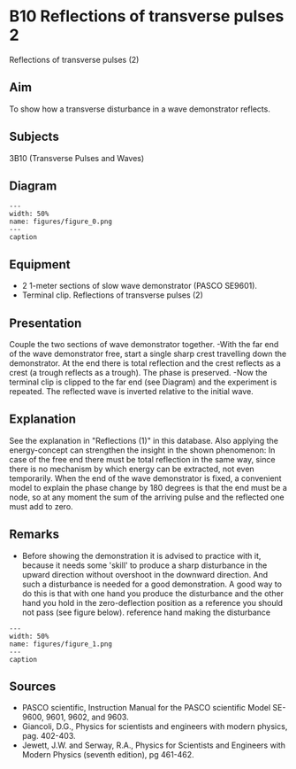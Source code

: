 # B10 Reflections of transverse pulses  2  
 Reflections of transverse pulses (2)    
  
## Aim   
 To show how a transverse disturbance in a wave demonstrator reflects.    
  
## Subjects   
 3B10 (Transverse Pulses and Waves)   
  
## Diagram   
   
```{figure} figures/figure_0.png  
---  
width: 50%  
name: figures/figure_0.png  
---  
caption  
``` 
     
  
## Equipment   
 
 *  2 1-meter sections of slow wave demonstrator (PASCO SE9601). 
 *  Terminal clip. Reflections of transverse pulses (2)
    
  
## Presentation   
 Couple the two sections of wave demonstrator together. -With the far end of the wave demonstrator free, start a single sharp crest travelling down the demonstrator. At the end there is total reflection and the crest reflects as a crest (a trough reflects as a trough). The phase is preserved. -Now the terminal clip is clipped to the far end (see Diagram) and the experiment is repeated. The reflected wave is inverted relative to the initial wave.    
  
## Explanation   
 See the explanation in "Reflections (1)" in this database. Also applying the energy-concept can strengthen the insight in the shown phenomenon: In case of the free end there must be total reflection in the same way, since there is no mechanism by which energy can be extracted, not even temporarily. When the end of the wave demonstrator is fixed, a convenient model to explain the phase change by 180 degrees is that the end must be a node, so at any moment the sum of the arriving pulse and the reflected one must add to zero.    
  
## Remarks   
 
 *  Before showing the demonstration it is advised to practice with it, because it needs some 'skill' to produce a sharp disturbance in the upward direction without overshoot in the downward direction. And such a disturbance is needed for a good demonstration. A good way to do this is that with one hand you produce the disturbance and the other hand you hold in the zero-deflection position as a reference you should not pass (see figure below). reference hand making the disturbance   
```{figure} figures/figure_1.png  
---  
width: 50%  
name: figures/figure_1.png  
---  
caption  
```
 
     
  
## Sources   
 
 *  PASCO scientific, Instruction Manual for the PASCO scientific Model SE-9600, 9601, 9602, and 9603. 
 *  Giancoli, D.G., Physics for scientists and engineers with modern physics, pag. 402-403. 
 *  Jewett, J.W. and Serway, R.A., Physics for Scientists and Engineers with Modern Physics (seventh edition), pg 461-462.
  